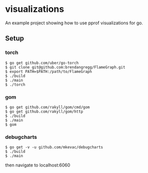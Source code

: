 # visualizations
An example project showing how to use pprof visualizations for go.

## Setup

### torch
```
$ go get github.com/uber/go-torch
$ git clone git@github.com:brendangregg/FlameGraph.git
$ export PATH=$PATH:/path/to/FlameGraph
$ ./build
$ ./main
$ ./torch
```

### gom
```
$ go get github.com/rakyll/gom/cmd/gom
$ go get github.com/rakyll/gom/http
$ ./build
$ ./main
$ gom
```

### debugcharts
```
$ go get -v -u github.com/mkevac/debugcharts
$ ./build
$ ./main
```
then navigate to localhost:6060
